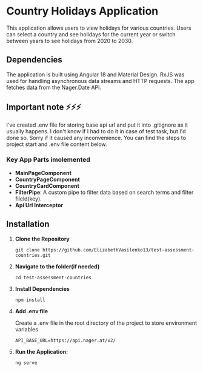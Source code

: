 # Country Holidays Application

This application allows users to view holidays for various countries. Users can select a country and see holidays for the current year or switch between years to see holidays from 2020 to 2030.

## Dependencies

The application is built using Angular 18 and Material Design. RxJS was used for handling asynchronous data streams and HTTP requests. The app fetches data from the Nager.Date API.

## Important note ⚡⚡⚡

I've created .env file for storing base api url and put it into .gitignore as it usually happens. I don't know if I had to do it in case of test task, but I'd done so. Sorry if it caused any inconvenience. You can find the steps to project start and .env file content below.

### Key App Parts imolemented

- **MainPageComponent**
- **CountryPageComponent**
- **CountryCardComponent**
- **FilterPipe**: A custom pipe to filter data based on search terms and filter fileld(key).
- **Api Url Interceptor**

## Installation

1. **Clone the Repository**

   ```
   git clone https://github.com/ElizabethVasilenko13/test-assessment-countries.git
   ```

2. **Navigate to the folder(if needed)**

   ```
   cd test-assessment-countries
   ```

3. **Install Dependencies**
   ```
   npm install
   ```
4. **Add .env file**

   Create a .env file in the root directory of the project to store environment variables

   ```
   API_BASE_URL=https://api.nager.at/v2/
   ```

5. **Run the Application:**
   ```
   ng serve
   ```
